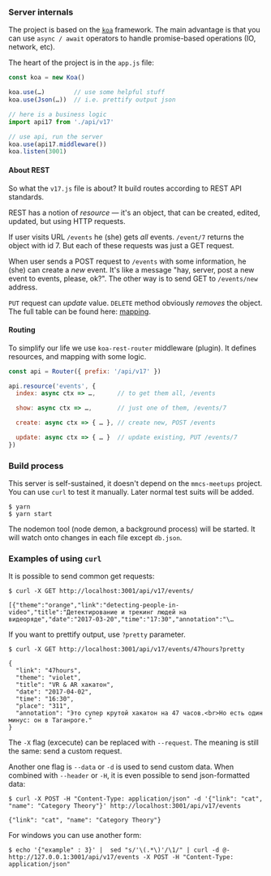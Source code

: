 ### Server internals

The project is based on the [`koa`](http://koajs.com/) framework.
The main advantage is that you can use `async / await` operators
to handle promise-based operations (IO, network, etc).

The heart of the project is in the `app.js` file:

```js
const koa = new Koa()

koa.use(…)        // use some helpful stuff
koa.use(Json(…))  // i.e. prettify output json

// here is a business logic
import api17 from './api/v17'

// use api, run the server
koa.use(api17.middleware())
koa.listen(3001)
```

#### About REST

So what the `v17.js` file is about?
It build routes according to REST API standards.

REST has a notion of _resource_ — it's an object,
that can be created, edited, updated, but using HTTP requests.

If user visits URL `/events` he (she) gets _all_ events.
`/event/7` returns the object with id 7.
But each of these requests was just a GET request.

When user sends a POST request to `/events` with some information,
he (she) can create a _new_ event. It's like a message "hay, server, post a new event to events, please, ok?". The other way is to send GET to `/events/new` address.

 `PUT` request can _update_ value.
 `DELETE` method obviously _removes_ the object.
 The full table can be found here:
 [mapping](https://github.com/alexmingoia/koa-resource-router#action-mapping).

#### Routing

To simplify our life we use `koa-rest-router` middleware (plugin).
It defines resources, and mapping with some logic.

```js
const api = Router({ prefix: '/api/v17' })

api.resource('events', {
  index: async ctx => …,      // to get them all, /events

  show: async ctx => …,       // just one of them, /events/7

  create: async ctx => { … }, // create new, POST /events

  update: async ctx => { … }  // update existing, PUT /events/7
})
```

### Build process

This server is self-sustained, it doesn't depend on the `mmcs-meetups` project.
You can use `curl` to test it manually. Later normal test suits will be added.

```shell
$ yarn
$ yarn start
```

The nodemon tool (node demon, a background process) will be started.
It will watch onto changes in each file except `db.json`.


### Examples of using `curl`

It is possible to send common get requests:

```shell
$ curl -X GET http://localhost:3001/api/v17/events/

[{"theme":"orange","link":"detecting-people-in-video","title":"Детектирование и трекинг людей на видеоряде","date":"2017-03-20","time":"17:30","annotation":"\…
```

If you want to prettify output, use `?pretty` parameter.

```shell
$ curl -X GET http://localhost:3001/api/v17/events/47hours?pretty

{
  "link": "47hours",
  "theme": "violet",
  "title": "VR & AR хакатон",
  "date": "2017-04-02",
  "time": "16:30",
  "place": "311",
  "annotation": "Это супер крутой хакатон на 47 часов.<br>Но есть один минус: он в Таганроге."
}
```

The `-X` flag (e*x*cecute) can be replaced with `--request`.
The meaning is still the same: send a custom request.

Another one flag is `--data` or `-d` is used to send custom data.
When combined with `--header` or `-H`, it is even possible to send
json-formatted data:

```shell
$ curl -X POST -H "Content-Type: application/json" -d '{"link": "cat", "name": "Category Theory"}' http://localhost:3001/api/v17/events

{"link": "cat", "name": "Category Theory"}
```

For windows you can use another form:

```shell
$ echo '{"example" : 3}' |  sed "s/'\(.*\)'/\1/" | curl -d @- http://127.0.0.1:3001/api/v17/events -X POST -H "Content-Type: application/json"
```
